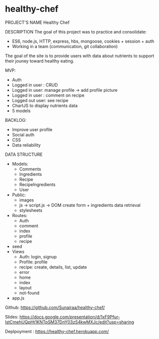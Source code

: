 # healthy-chef

PROJECT'S NAME
Healthy Chef

DESCRIPTION
The goal of this project was to practice and consolidate: 
- ES6, node.js, HTTP, express, hbs, mongoose, cookies + session + auth
- Working in a team (communication, git collaboration)

The goal of the site is to provide users with data about nutrients to support their jouney toward healthy eating. 

MVP: 
- Auth
- Logged in user : CRUD
- Logged in user: manage profile → add profile picture
- Logged in user : comment on recipe
- Logged out user: see recipe
- ChartJS to display nutrients data
- 5 models

BACKLOG: 
- Improve user profile
- Social auth 
- CSS 
- Data reliability 

DATA STRUCTURE
- Models:
  * Comments
  * Ingredients
  * Recipe
  * RecipeIngredients
  * User
- Public:
  * images 
  * js -> script.js -> DOM create form + ingredients data retrieval
  * stylesheets
- Routes:
  * Auth
  * comment
  * index
  * profile
  * recipe
- seed
- Views
  * Auth: login, signup
  * Profile: profile
  * recipe: create, details, list, update
  * error
  * home
  * index
  * layout
  * not-found
- app.js

Github: https://github.com/Sunairaa/healthy-chef/

Slides: https://docs.google.com/presentation/d/1xF9Pfur-lstCmehUQpHt1KNTpSM37DnY03zS4kwMXJc/edit?usp=sharing

Deplpoyment : https://healthy-chef.herokuapp.com/


